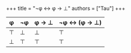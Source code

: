 +++
title = "¬φ ↔ φ → ⊥"
authors = ["Tau"]
+++

| φ | ¬φ | φ → ⊥ | ¬φ ↔ (φ → ⊥) |
|---|----|-------|--------------|
| ⊤ | ⊥  | ⊥     | ⊤            |
| ⊥ | ⊤  | ⊤     | ⊤            |
